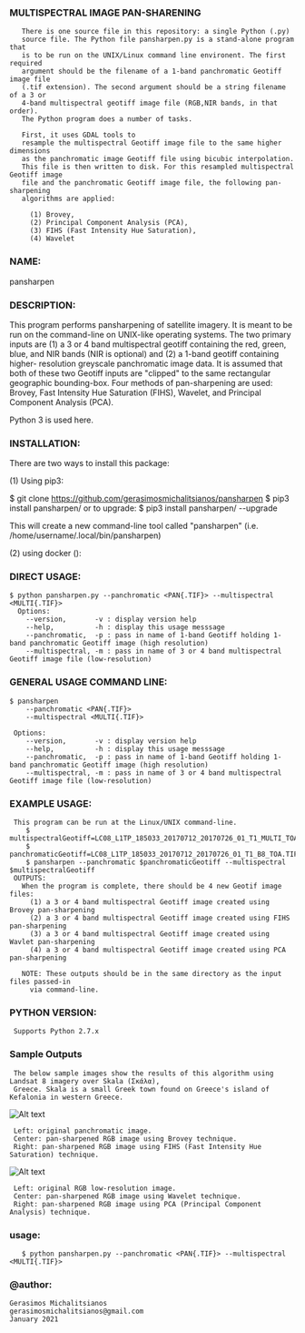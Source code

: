 ### MULTISPECTRAL IMAGE PAN-SHARENING 

       There is one source file in this repository: a single Python (.py) 
       source file. The Python file pansharpen.py is a stand-alone program that 
       is to be run on the UNIX/Linux command line environent. The first required 
       argument should be the filename of a 1-band panchromatic Geotiff image file
       (.tif extension). The second argument should be a string filename of a 3 or 
       4-band multispectral geotiff image file (RGB,NIR bands, in that order).
       The Python program does a number of tasks. 
       
       First, it uses GDAL tools to 
       resample the multispectral Geotiff image file to the same higher dimensions 
       as the panchromatic image Geotiff file using bicubic interpolation. 
       This file is then written to disk. For this resampled multispectral Geotiff image
       file and the panchromatic Geotiff image file, the following pan-sharpening
       algorithms are applied:
       
         (1) Brovey, 
         (2) Principal Component Analysis (PCA),
         (3) FIHS (Fast Intensity Hue Saturation),
         (4) Wavelet
       
### NAME: 
   pansharpen
   
### DESCRIPTION:

   This program performs pansharpening of satellite imagery. It is meant to be 
   run on the command-line on UNIX-like operating systems. The two primary inputs
   are (1) a 3 or 4 band multispectral geotiff containing the red, green, blue, 
   and NIR bands (NIR is optional) and (2) a 1-band geotiff containing higher-
   resolution greyscale panchromatic image data. It is assumed that both of 
   these two Geotiff inputs are "clipped" to the same rectangular geographic 
   bounding-box. Four methods of pan-sharpening are used: Brovey, Fast Intensity
   Hue Saturation (FIHS), Wavelet, and Principal Component Analysis (PCA).
   
   Python 3 is used here.
   
### INSTALLATION:

   There are two ways to install this package:

   (1) Using pip3:

   $ git clone https://github.com/gerasimosmichalitsianos/pansharpen
   $ pip3 install pansharpen/
     or to upgrade:
   $ pip3 install pansharpen/ --upgrade
   
   This will create a new command-line tool called "pansharpen" 
     (i.e. /home/username/.local/bin/pansharpen)
     
   (2) using docker ():
     
### DIRECT USAGE:

    $ python pansharpen.py --panchromatic <PAN{.TIF}> --multispectral <MULTI{.TIF}>
      Options: 
        --version,       -v : display version help
        --help,          -h : display this usage messsage
        --panchromatic,  -p : pass in name of 1-band Geotiff holding 1-band panchromatic Geotiff image (high resolution)
        --multispectral, -m : pass in name of 3 or 4 band multispectral Geotiff image file (low-resolution)
   
### GENERAL USAGE COMMAND LINE: 

    $ pansharpen 
        --panchromatic <PAN{.TIF}> 
        --multispectral <MULTI{.TIF}>
     
     Options: 
        --version,       -v : display version help
        --help,          -h : display this usage messsage
        --panchromatic,  -p : pass in name of 1-band Geotiff holding 1-band panchromatic Geotiff image (high resolution)
        --multispectral, -m : pass in name of 3 or 4 band multispectral Geotiff image file (low-resolution)
       
### EXAMPLE USAGE:

     This program can be run at the Linux/UNIX command-line.
        $ multispectralGeotiff=LC08_L1TP_185033_20170712_20170726_01_T1_MULTI_TOA_3BAND.TIF
        $ panchromaticGeotiff=LC08_L1TP_185033_20170712_20170726_01_T1_B8_TOA.TIF
        $ pansharpen --panchromatic $panchromaticGeotiff --multispectral $multispectralGeotiff
     OUTPUTS: 
       When the program is complete, there should be 4 new Geotif image files: 
         (1) a 3 or 4 band multispectral Geotiff image created using Brovey pan-sharpening
         (2) a 3 or 4 band multispectral Geotiff image created using FIHS pan-sharpening
         (3) a 3 or 4 band multispectral Geotiff image created using Wavlet pan-sharpening
         (4) a 3 or 4 band multispectral Geotiff image created using PCA pan-sharpening
          
       NOTE: These outputs should be in the same directory as the input files passed-in 
         via command-line.
      
### PYTHON VERSION:
     
     Supports Python 2.7.x
       
### Sample Outputs
        
     The below sample images show the results of this algorithm using Landsat 8 imagery over Skala (Σκάλα), 
     Greece. Skala is a small Greek town found on Greece's island of Kefalonia in western Greece.

![Alt text](https://i.imgur.com/QYxruGN.png)

     Left: original panchromatic image.
     Center: pan-sharpened RGB image using Brovey technique.
     Right: pan-sharpened RGB image using FIHS (Fast Intensity Hue Saturation) technique.

![Alt text](https://i.imgur.com/CUJt4JK.png)

     Left: original RGB low-resolution image.
     Center: pan-sharpened RGB image using Wavelet technique.
     Right: pan-sharpened RGB image using PCA (Principal Component Analysis) technique.

### usage: 
       $ python pansharpen.py --panchromatic <PAN{.TIF}> --multispectral <MULTI{.TIF}>

### @author: 
    Gerasimos Michalitsianos
    gerasimosmichalitsianos@gmail.com
    January 2021
